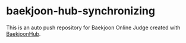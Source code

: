 # baekjoon-hub-synchronizing
This is an auto push repository for Baekjoon Online Judge created with [BaekjoonHub](https://github.com/BaekjoonHub/BaekjoonHub).
